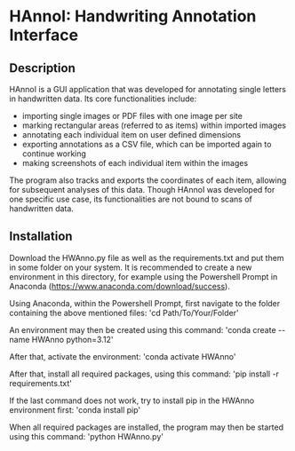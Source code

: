 # HAnnoI: Handwriting Annotation Interface

## Description
HAnnoI is a GUI application that was developed for annotating single letters in handwritten data. Its core functionalities include:

- importing single images or PDF files with one image per site
- marking rectangular areas (referred to as items) within imported images
- annotating each individual item on user defined dimensions
- exporting annotations as a CSV file, which can be imported again to continue working
- making screenshots of each individual item within the images

The program also tracks and exports the coordinates of each item, allowing for subsequent analyses of this data. Though HAnnoI was developed for one specific use case, its functionalities are not bound to scans of handwritten data.


## Installation
Download the HWAnno.py file as well as the requirements.txt and put them in some folder on your system. It is recommended to create a new environment in this directory, for example using the Powershell Prompt in Anaconda (https://www.anaconda.com/download/success).

Using Anaconda, within the Powershell Prompt, first navigate to the folder containing the above mentioned files: 'cd Path/To/Your/Folder'

An environment may then be created using this command: 'conda create --name HWAnno python=3.12'

After that, activate the environment: 'conda activate HWAnno'

After that, install all required packages, using this command: 'pip install -r requirements.txt'

If the last command does not work, try to install pip in the HWAnno environment first: 'conda install pip'

When all required packages are installed, the program may then be started using this command: 'python HWAnno.py'
